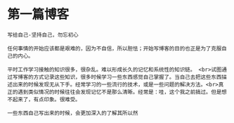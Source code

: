 # 第一篇博客
    写给自己-坚持自己，勿忘初心
        
    任何事情的开始应该都是艰难的，因为不自信，所以胆怯；开始写博客的目的也正是为了克服自己的内心。

    平时工作学习接触的知识很多，很杂乱。难以形成长久的记忆和系统性的知识链。 <br>试图通过写博客的方式记录这些知识，很多时候学习一些东西感觉自己掌握了。当自己去把这些东西描述出来的时候发现无从下手。经常学习的一些流行的技术，或是一些问题的解决方法。<br>真正的遇到类似情况的时候往往会发现记忆不是那么清晰。经常是：哇，这个我之前搞过。但是想不起来了，有点印象。很难受。   
  
    一些东西自己写出来的时候，会更加深入的了解其所以然
